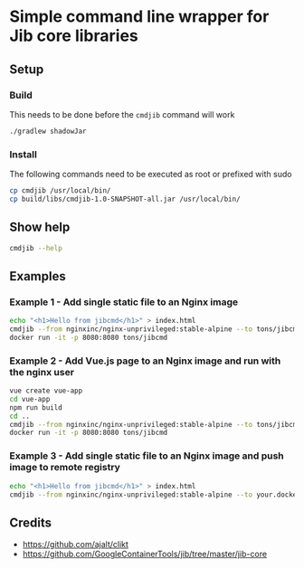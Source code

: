 # Simple command line wrapper for Jib core libraries

## Setup
### Build
This needs to be done before the `cmdjib` command will work
```bash
./gradlew shadowJar
```

### Install
The following commands need to be executed as root or prefixed with sudo
```bash
cp cmdjib /usr/local/bin/
cp build/libs/cmdjib-1.0-SNAPSHOT-all.jar /usr/local/bin/
```

## Show help
```bash
cmdjib --help
```

## Examples

### Example 1 - Add single static file to an Nginx image
```bash
echo "<h1>Hello from jibcmd</h1>" > index.html
cmdjib --from nginxinc/nginx-unprivileged:stable-alpine --to tons/jibcmd --layer ./index.html /usr/share/nginx/html
docker run -it -p 8080:8080 tons/jibcmd
```

### Example 2 - Add Vue.js page to an Nginx image and run with the nginx user
```bash
vue create vue-app
cd vue-app
npm run build
cd ..
cmdjib --from nginxinc/nginx-unprivileged:stable-alpine --to tons/jibcmd --layer ./vue-app/dist /usr/share/nginx/html --user nginx
docker run -it -p 8080:8080 tons/jibcmd
```

### Example 3 - Add single static file to an Nginx image and push image to remote registry
```bash
echo "<h1>Hello from jibcmd</h1>" > index.html
cmdjib --from nginxinc/nginx-unprivileged:stable-alpine --to your.docker.registry.com/username/jibcmd --layer ./index.html /usr/share/nginx/html --reg-user your-registry-username --reg-pass your-registry-password
```

## Credits
* https://github.com/ajalt/clikt
* https://github.com/GoogleContainerTools/jib/tree/master/jib-core
